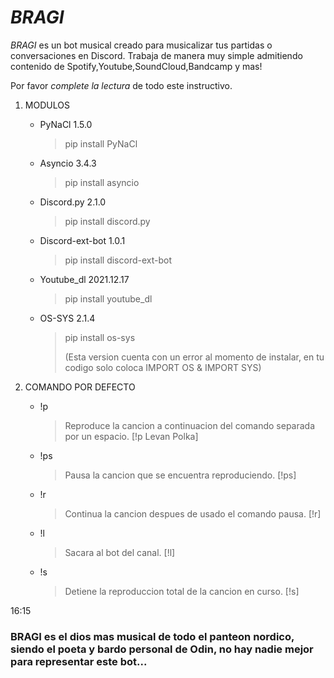 # _BRAGI_


_BRAGI_ es un bot musical creado para musicalizar tus partidas o conversaciones en Discord.
Trabaja de manera muy simple admitiendo contenido de Spotify,Youtube,SoundCloud,Bandcamp y mas! 

Por favor _complete la lectura_ de todo este instructivo.

1. MODULOS 
   - PyNaCl 1.5.0
      > pip install PyNaCl
   - Asyncio 3.4.3
      > pip install asyncio
   - Discord.py 2.1.0
      > pip install discord.py
   - Discord-ext-bot 1.0.1
      > pip install discord-ext-bot
   - Youtube_dl 2021.12.17
      > pip install youtube_dl
   - OS-SYS 2.1.4
      > pip install os-sys 
      > 
      > (Esta version cuenta con un error al momento de instalar, en tu codigo solo coloca IMPORT OS & IMPORT SYS)

2. COMANDO POR DEFECTO
   - !p
      > Reproduce la cancion a continuacion del comando separada por un espacio. [!p Levan Polka]
   - !ps
      > Pausa la cancion que se encuentra reproduciendo. [!ps]
   - !r
      > Continua la cancion despues de usado el comando pausa. [!r]
   - !l
      > Sacara al bot del canal. [!l]
   - !s
      > Detiene la reproduccion total de la cancion en curso. [!s]
      
16:15


### BRAGI es el dios mas musical de todo el panteon nordico, siendo el poeta y bardo personal de Odin, no hay nadie mejor para representar este bot...






